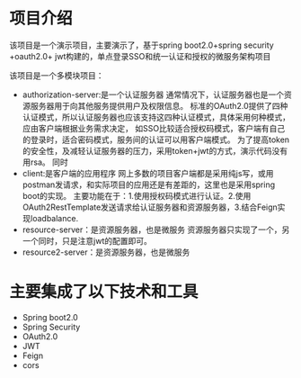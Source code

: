 
# 项目介绍
该项目是一个演示项目，主要演示了，基于spring boot2.0+spring security +oauth2.0+ jwt构建的，单点登录SSO和统一认证和授权的微服务架构项目

该项目是一个多模块项目：
* authorization-server:是一个认证服务器
    通常情况下，认证服务器也是一个资源服务器用于向其他服务提供用户及权限信息。
    标准的OAuth2.0提供了四种认证模式，所以认证服务器也应该支持这四种认证模式，具体采用何种模式，应由客户端根据业务需求决定，
    如SSO比较适合授权码模式，客户端有自己的登录时，适合密码模式，服务间的认证可以用客户端模式。
    为了提高token的安全性，及减轻认证服务器的压力，采用token+jwt的方式，演示代码没有用rsa。
    同时
* client:是客户端的应用程序
    网上多数的项目客户端都是采用纯js写，或用postman发请求，和实际项目的应用还是有差距的，这里也是采用spring boot的实现。
    主要功能在于：1.使用授权码模式进行认证。2.使用OAuth2RestTemplate发送请求给认证服务器和资源服务器，3.结合Feign实现loadbalance.
* resource-server：是资源服务器，也是微服务
    资源服务器只实现了一个，另一个同时，只是注意jwt的配置即可。
* resource2-server：是资源服务器，也是微服务

# 主要集成了以下技术和工具

* Spring boot2.0
* Spring Security
* OAuth2.0
* JWT
* Feign
* cors





